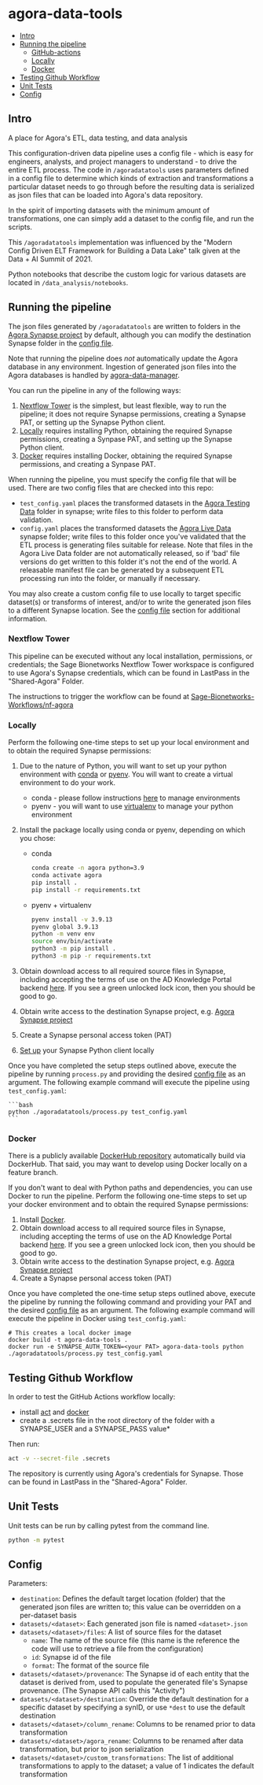 # agora-data-tools

- [Intro](#intro)
- [Running the pipeline](#running-the-pipeline)
  - [GitHub-actions](#github-actions)
  - [Locally](#locally)
  - [Docker](#docker)
- [Testing Github Workflow](#testing-github-workflow)
- [Unit Tests](#unit-tests)
- [Config](#config)

## Intro
A place for Agora's ETL, data testing, and data analysis

This configuration-driven data pipeline uses a config file - which is easy for
engineers, analysts, and project managers to understand - to drive the entire ETL process.  The code in `/agoradatatools` uses
parameters defined in a config file to determine which kinds of extraction and transformations a particular
dataset needs to go through before the resulting data is serialized as json files that can be loaded into Agora's data repository.  

In the spirit of importing datasets with the minimum amount of transformations, one can simply add a dataset to the config file, 
and run the scripts. 

This `/agoradatatools` implementation was influenced by the "Modern Config Driven ELT Framework for Building a 
Data Lake" talk given at the Data + AI Summit of 2021.

Python notebooks that describe the custom logic for various datasets are located in `/data_analysis/notebooks`.

## Running the pipeline
The json files generated by `/agoradatatools` are written to folders in the [Agora Synapse project](https://www.synapse.org/#!Synapse:syn11850457/files/) by default, 
although you can modify the destination Synapse folder in the [config file](#Config).

Note that running the pipeline does _not_ automatically update the Agora database in any environment.  Ingestion of generated json files
into the Agora databases is handled by [agora-data-manager](https://github.com/Sage-Bionetworks/agora-data-manager/).

You can run the pipeline in any of the following ways:
1. [Nextflow Tower](#Nextflow-Tower) is the simplest, but least flexible, way to run the pipeline; it does not require Synapse permissions, creating a Synapse PAT, or setting up the Synapse Python client.
2. [Locally](#Locally) requires installing Python, obtaining the required Synapse permissions, creating a Synpase PAT, and setting up the Synapse Python client.
3. [Docker](#Docker) requires installing Docker, obtaining the required Synapse permissions, and creating a Synpase PAT.

When running the pipeline, you must specify the config file that will be used. There are two config files that are checked into this repo:  
* ```test_config.yaml``` places the transformed datasets in the [Agora Testing Data](https://www.synapse.org/#!Synapse:syn17015333) folder in synapse; write files to this folder to perform data validation.
* ```config.yaml``` places the transformed datasets the [Agora Live Data](https://www.synapse.org/#!Synapse:syn12177492) synapse folder; write files to this folder once you've validated that the ETL process is generating files suitable for release. 
Note that files in the Agora Live Data folder are not automatically released, so if 'bad' file versions do get written to this folder it's not the end of the world. A releasable manifest file can be generated by a subsequent ETL processing run into the folder, or manually if necessary.

You may also create a custom config file to use locally to target specific dataset(s) or transforms of interest, and/or to write the generated json files to a different Synapse 
location. See the [config file](#Config) section for additional information.

### Nextflow Tower
This pipeline can be executed without any local installation, permissions, or credentials; the Sage Bionetworks Nextflow Tower workspace is configured to use Agora's Synapse credentials, which can be found in LastPass in the "Shared-Agora" Folder.

The instructions to trigger the workflow can be found at [Sage-Bionetworks-Workflows/nf-agora](https://github.com/Sage-Bionetworks-Workflows/nf-agora)

### Locally
Perform the following one-time steps to set up your local environment and to obtain the required Synapse permissions:

1. Due to the nature of Python, you will want to set up your python environment with [conda](https://www.anaconda.com/products/distribution) or [pyenv](https://github.com/pyenv/pyenv).  You will want to create a virtual environment to do your work.
    * conda - please follow instructions [here](https://docs.conda.io/projects/conda/en/latest/user-guide/tasks/manage-environments.html) to manage environments
    * pyenv - you will want to use [virtualenv](https://virtualenv.pypa.io/en/latest/) to manage your python environment

2. Install the package locally using conda or pyenv, depending on which you chose:

    * conda
      ```bash
      conda create -n agora python=3.9
      conda activate agora
      pip install .
      pip install -r requirements.txt
      ```
    * pyenv + virtualenv
      ```bash
      pyenv install -v 3.9.13
      pyenv global 3.9.13
      python -m venv env
      source env/bin/activate
      python3 -m pip install .
      python3 -m pip -r requirements.txt
      ```

3. Obtain download access to all required source files in Synapse, including accepting the terms of use on the AD Knowledge Portal backend [here](https://www.synapse.org/#!Synapse:syn5550378).  If you see a green unlocked lock icon, then you should be good to go.
4. Obtain write access to the destination Synapse project, e.g. [Agora Synapse project](https://www.synapse.org/#!Synapse:syn11850457/files/)
5. Create a Synapse personal access token (PAT)
6. [Set up](https://help.synapse.org/docs/Client-Configuration.1985446156.html) your Synapse Python client locally

Once you have completed the setup steps outlined above, execute the pipeline by running `process.py` and providing the desired [config file](#Config) as an argument. The following example command will execute the pipeline using ```test_config.yaml```:

    ```bash
    python ./agoradatatools/process.py test_config.yaml
    ```

### Docker

There is a publicly available [DockerHub repository](https://hub.docker.com/r/sagebionetworks/agora-data-tools) automatically build via DockerHub. That said, you may want to develop using Docker locally on a feature branch.

If you don't want to deal with Python paths and dependencies, you can use Docker to run the pipeline. Perform the following one-time steps to set up your docker environment and to obtain the required Synapse permissions:
1. Install [Docker](https://docs.docker.com/get-docker/).
2. Obtain download access to all required source files in Synapse, including accepting the terms of use on the AD Knowledge Portal backend [here](https://www.synapse.org/#!Synapse:syn5550378).  If you see a green unlocked lock icon, then you should be good to go.
3. Obtain write access to the destination Synapse project, e.g. [Agora Synapse project](https://www.synapse.org/#!Synapse:syn11850457/files/)
4. Create a Synapse personal access token (PAT)

Once you have completed the one-time setup steps outlined above, execute the pipeline by running the following command and providing your PAT and the desired [config file](#Config) as an argument. The following example command will execute the pipeline in Docker using ```test_config.yaml```:

```
# This creates a local docker image
docker build -t agora-data-tools .
docker run -e SYNAPSE_AUTH_TOKEN=<your PAT> agora-data-tools python ./agoradatatools/process.py test_config.yaml
```

## Testing Github Workflow
In order to test the GitHub Actions workflow locally:
- install [act](https://github.com/nektos/act) and [docker](https://github.com/docker/docker-install)
- create a .secrets file in the root directory of the folder with a SYNAPSE_USER and a SYNAPSE_PASS value*

Then run:
```bash
act -v --secret-file .secrets
```

The repository is currently using Agora's credentials for Synapse.  Those can be found in LastPass in the "Shared-Agora" Folder.

## Unit Tests
Unit tests can be run by calling pytest from the command line.
```bash
python -m pytest
```

## Config
Parameters:
- `destination`: Defines the default target location (folder) that the generated json files are written to; this value can be overridden on a per-dataset basis
- `datasets/<dataset>`: Each generated json file is named `<dataset>.json`
- `datasets/<dataset>/files`: A list of source files for the dataset
    - `name`: The name of the source file (this name is the reference the code will use to retrieve a file from the configuration)
    - `id`: Synapse id of the file
    - `format`: The format of the source file
- `datasets/<dataset>/provenance`: The Synapse id of each entity that the dataset is derived from, used to populate the generated file's Synapse provenance. (The Synapse API calls this "Activity")
- `datasets/<dataset>/destination`: Override the default destination for a specific dataset by specifying a synID, or use `*dest` to use the default destination
- `datasets/<dataset>/column_rename`: Columns to be renamed prior to data transformation
- `datasets/<dataset>/agora_rename`: Columns to be renamed after data transformation, but prior to json serialization
- `datasets/<dataset>/custom_transformations`: The list of additional transformations to apply to the dataset; a value of 1 indicates the default transformation
